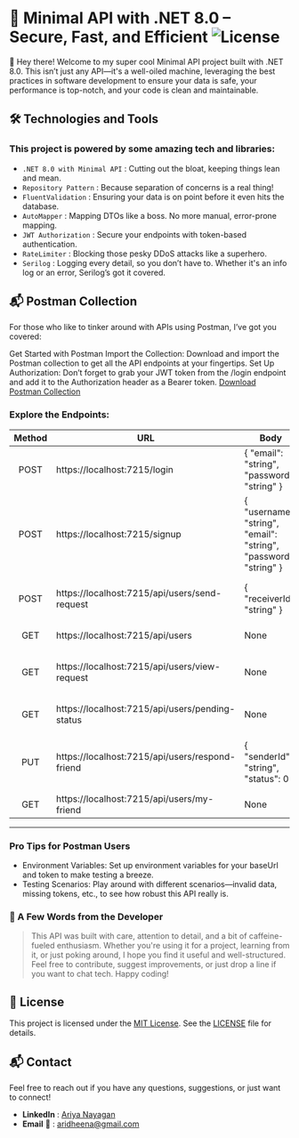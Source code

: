 # 🚀 Minimal API with .NET 8.0 – Secure, Fast, and Efficient ![License](https://img.shields.io/badge/license-MIT-blue.svg)
👋 Hey there! Welcome to my super cool Minimal API project built with .NET 8.0. This isn’t just any API—it's a well-oiled machine, leveraging the best practices in software development to ensure your data is safe, your performance is top-notch, and your code is clean and maintainable.


## 🛠️ Technologies and Tools
### This project is powered by some amazing tech and libraries:

- `.NET 8.0 with Minimal API` : Cutting out the bloat, keeping things lean and mean.
- `Repository Pattern` : Because separation of concerns is a real thing!
- `FluentValidation` : Ensuring your data is on point before it even hits the database.
- `AutoMapper` : Mapping DTOs like a boss. No more manual, error-prone mapping.
- `JWT Authorization` : Secure your endpoints with token-based authentication.
- `RateLimiter` : Blocking those pesky DDoS attacks like a superhero.
- `Serilog` : Logging every detail, so you don’t have to. Whether it's an info log or an error, Serilog’s got it covered.


## 📬 Postman Collection
For those who like to tinker around with APIs using Postman, I’ve got you covered:

Get Started with Postman
Import the Collection: Download and import the Postman collection to get all the API endpoints at your fingertips.
Set Up Authorization: Don’t forget to grab your JWT token from the /login endpoint and add it to the Authorization header as a Bearer token. [Download Postman Collection](https://website-name.com)

### Explore the Endpoints:

| Method | URL                                           | Body                                                                                                       | Description                                                  |
|:--------:|-----------------------------------------------|------------------------------------------------------------------------------------------------------------|--------------------------------------------------------------|
| POST   | https://localhost:7215/login                  | { "email": "string", "password": "string" }                                                                 | Returns a JWT Token for Authorization.                       |
| POST   | https://localhost:7215/signup                 | { "username": "string", "email": "string", "password": "string" }                                           | Sign up a new user.                                           |
| POST   | https://localhost:7215/api/users/send-request | { "receiverId": "string" }                                                                                  | Send a friend request to a user by their email.               |
| GET    | https://localhost:7215/api/users              | None                                                                                                       | Get a list of all users.                                      |
| GET    | https://localhost:7215/api/users/view-request | None                                                                                                       | View all received friend requests.                            |
| GET    | https://localhost:7215/api/users/pending-status | None                                                                                                       | View pending friend requests.                                 |
| PUT    | https://localhost:7215/api/users/respond-friend | { "senderId": "string", "status": 0 }                                                                       | Respond to a friend request: 1 to accept, 2 to reject.        |
| GET    | https://localhost:7215/api/users/my-friend    | None                                                                                                       | View your friend list.                                        |


--- 

### Pro Tips for Postman Users
 - Environment Variables: Set up environment variables for your baseUrl and token to make testing a breeze.
 - Testing Scenarios: Play around with different scenarios—invalid data, missing tokens, etc., to see how robust this API really is.
### 📖 A Few Words from the Developer
>
> This API was built with care, attention to detail, and a bit of caffeine-fueled enthusiasm. Whether you're using it for a 
> project, learning from it, or just poking around, I hope you find it useful and well-structured. Feel free to contribute,
> suggest improvements, or just drop a line if you want to chat tech. Happy coding!
>

## 📝 License

This project is licensed under the [MIT License](LICENSE.txt). See the [LICENSE](LICENSE.txt) file for details.

## 📬 Contact

Feel free to reach out if you have any questions, suggestions, or just want to connect!

- **LinkedIn** : [Ariya Nayagan](https://www.linkedin.com/in/ariyanayagan-t)
- **Email** 📧 : [aridheena@gmail.com](mailto:aridheena@gmail.com) 
